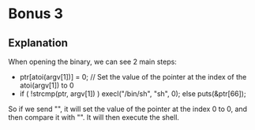 # Bonus 3

## Explanation

When opening the binary, we can see 2 main steps:

- ptr[atoi(argv[1])] = 0; // Set the value of the pointer at the index of the atoi(argv[1]) to 0
- if ( !strcmp(ptr, argv[1]) )
  execl("/bin/sh", "sh", 0);
  else
  puts(&ptr[66]);

So if we send "", it will set the value of the pointer at the index 0 to 0, and then compare it with "". It will then execute the shell.
